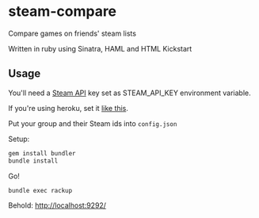 steam-compare
=============

Compare games on friends' steam lists

Written in ruby using Sinatra, HAML and HTML Kickstart

Usage
-----

You'll need a [Steam API](http://steamcommunity.com/dev) key set as STEAM_API_KEY environment variable.

If you're using heroku, set it [like this](https://devcenter.heroku.com/articles/config-vars#setting-up-config-vars-for-a-deployed-application).

Put your group and their Steam ids into `config.json`

Setup:
```sh
gem install bundler
bundle install
```

Go!
```sh
bundle exec rackup
```

Behold:
[http://localhost:9292/](http://localhost:9292/)
